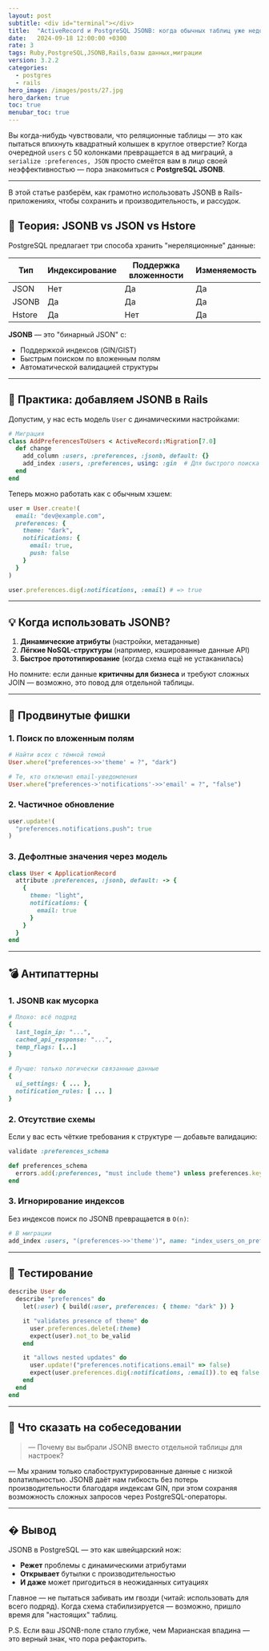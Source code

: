 ```yaml
---
layout: post
subtitle: <div id="terminal"></div>
title:  "ActiveRecord и PostgreSQL JSONB: когда обычных таблиц уже недостаточно"
date:   2024-09-18 12:00:00 +0300
rate: 3
tags: Ruby,PostgreSQL,JSONB,Rails,базы данных,миграции
version: 3.2.2
categories:
  - postgres
  - rails
hero_image: /images/posts/27.jpg
hero_darken: true
toc: true
menubar_toc: true
---
```


Вы когда-нибудь чувствовали, что реляционные таблицы — это как пытаться впихнуть квадратный колышек в круглое отверстие? Когда очередной `users` с 50 колонками превращается в ад миграций, а `serialize :preferences, JSON` просто смеётся вам в лицо своей неэффективностью — пора знакомиться с **PostgreSQL JSONB**.


---
В этой статье разберём, как грамотно использовать JSONB в Rails-приложениях, чтобы сохранить и производительность, и рассудок.

## 🧠 Теория: JSONB vs JSON vs Hstore

PostgreSQL предлагает три способа хранить "нереляционные" данные:

| Тип       | Индексирование | Поддержка вложенности | Изменяемость |
|-----------|----------------|-----------------------|--------------|
| JSON      | Нет            | Да                    | Да           |
| JSONB     | Да             | Да                    | Да           |
| Hstore   | Да             | Нет                   | Да           |

**JSONB** — это "бинарный JSON" с:
- Поддержкой индексов (GIN/GIST)
- Быстрым поиском по вложенным полям
- Автоматической валидацией структуры

---

## 🔧 Практика: добавляем JSONB в Rails

Допустим, у нас есть модель `User` с динамическими настройками:

```ruby
# Миграция
class AddPreferencesToUsers < ActiveRecord::Migration[7.0]
  def change
    add_column :users, :preferences, :jsonb, default: {}
    add_index :users, :preferences, using: :gin  # Для быстрого поиска
  end
end
```

Теперь можно работать как с обычным хэшем:

```ruby
user = User.create!(
  email: "dev@example.com",
  preferences: {
    theme: "dark",
    notifications: {
      email: true,
      push: false
    }
  }
)

user.preferences.dig(:notifications, :email) # => true
```

---

## 💡 Когда использовать JSONB?

1. **Динамические атрибуты** (настройки, метаданные)
2. **Лёгкие NoSQL-структуры** (например, кэшированные данные API)
3. **Быстрое прототипирование** (когда схема ещё не устаканилась)

Но помните: если данные **критичны для бизнеса** и требуют сложных JOIN — возможно, это повод для отдельной таблицы.

---

## 🚀 Продвинутые фишки

### 1. Поиск по вложенным полям

```ruby
# Найти всех с тёмной темой
User.where("preferences->>'theme' = ?", "dark")

# Те, кто отключил email-уведомления
User.where("preferences->'notifications'->>'email' = ?", "false")
```

### 2. Частичное обновление

```ruby
user.update!(
  "preferences.notifications.push": true
)
```

### 3. Дефолтные значения через модель

```ruby
class User < ApplicationRecord
  attribute :preferences, :jsonb, default: -> {
    {
      theme: "light",
      notifications: {
        email: true
      }
    }
  }
end
```

---

## 💣 Антипаттерны

### 1. JSONB как мусорка

```ruby
# Плохо: всё подряд
{
  last_login_ip: "...",
  cached_api_response: "...",
  temp_flags: [...]
}

# Лучше: только логически связанные данные
{
  ui_settings: { ... },
  notification_rules: [ ... ]
}
```

### 2. Отсутствие схемы

Если у вас есть чёткие требования к структуре — добавьте валидацию:

```ruby
validate :preferences_schema

def preferences_schema
  errors.add(:preferences, "must include theme") unless preferences.key?(:theme)
end
```

### 3. Игнорирование индексов

Без индексов поиск по JSONB превращается в `O(n)`:

```ruby
# В миграции
add_index :users, "(preferences->>'theme')", name: "index_users_on_preferences_theme"
```

---

## 🧪 Тестирование

```ruby
describe User do
  describe "preferences" do
    let(:user) { build(:user, preferences: { theme: "dark" }) }

    it "validates presence of theme" do
      user.preferences.delete(:theme)
      expect(user).not_to be_valid
    end

    it "allows nested updates" do
      user.update!("preferences.notifications.email" => false)
      expect(user.preferences.dig(:notifications, :email)).to eq false
    end
  end
end
```

---

## 🎤 Что сказать на собеседовании

> — Почему вы выбрали JSONB вместо отдельной таблицы для настроек?

— Мы храним только слабоструктурированные данные с низкой волатильностью. JSONB даёт нам гибкость без потерь производительности благодаря индексам GIN, при этом сохраняя возможность сложных запросов через PostgreSQL-операторы.

---

## � Вывод

JSONB в PostgreSQL — это как швейцарский нож: 
- **Режет** проблемы с динамическими атрибутами
- **Открывает** бутылки с производительностью
- **И даже** может пригодиться в неожиданных ситуациях

Главное — не пытаться забивать им гвозди (читай: использовать для всего подряд). Когда схема стабилизируется — возможно, пришло время для "настоящих" таблиц.

P.S. Если ваш JSONB-поле стало глубже, чем Марианская впадина — это верный знак, что пора рефакторить.

